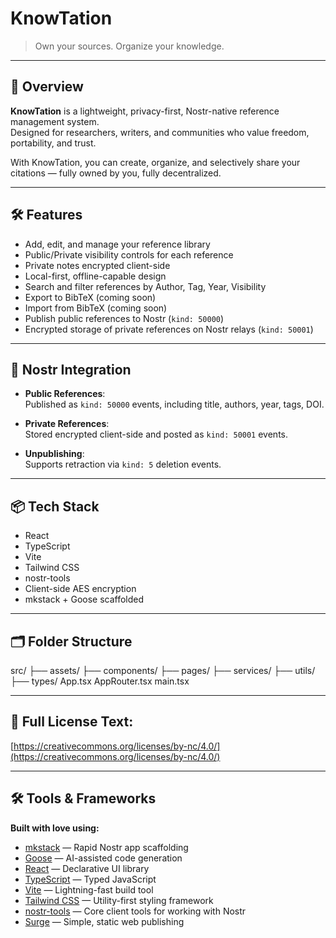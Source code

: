 # KnowTation

> Own your sources. Organize your knowledge.

---

## 🚀 Overview

**KnowTation** is a lightweight, privacy-first, Nostr-native reference management system.  
Designed for researchers, writers, and communities who value freedom, portability, and trust.

With KnowTation, you can create, organize, and selectively share your citations — fully owned by you, fully decentralized.

---

## 🛠 Features

- Add, edit, and manage your reference library
- Public/Private visibility controls for each reference
- Private notes encrypted client-side
- Local-first, offline-capable design
- Search and filter references by Author, Tag, Year, Visibility
- Export to BibTeX (coming soon)
- Import from BibTeX (coming soon)
- Publish public references to Nostr (`kind: 50000`)
- Encrypted storage of private references on Nostr relays (`kind: 50001`)

---

## 📡 Nostr Integration

- **Public References**:  
  Published as `kind: 50000` events, including title, authors, year, tags, DOI.

- **Private References**:  
  Stored encrypted client-side and posted as `kind: 50001` events.

- **Unpublishing**:  
  Supports retraction via `kind: 5` deletion events.

---

## 📦 Tech Stack

- React
- TypeScript
- Vite
- Tailwind CSS
- nostr-tools
- Client-side AES encryption
- mkstack + Goose scaffolded

---

## 🗂 Folder Structure

src/
├── assets/ 
├── components/ 
├── pages/ 
├── services/ 
├── utils/ 
├── types/ 
App.tsx 
AppRouter.tsx 
main.tsx

---

## 🔗 Full License Text:

[https://creativecommons.org/licenses/by-nc/4.0/](https://creativecommons.org/licenses/by-nc/4.0/)

---

## 🛠 Tools & Frameworks

**Built with love using:**

- [mkstack](https://mkstack.xyz/) — Rapid Nostr app scaffolding
- [Goose](https://github.com/Blockxyz/goose) — AI-assisted code generation
- [React](https://react.dev/) — Declarative UI library
- [TypeScript](https://www.typescriptlang.org/) — Typed JavaScript
- [Vite](https://vitejs.dev/) — Lightning-fast build tool
- [Tailwind CSS](https://tailwindcss.com/) — Utility-first styling framework
- [nostr-tools](https://github.com/nbd-wtf/nostr-tools) — Core client tools for working with Nostr
- [Surge](https://surge.sh) — Simple, static web publishing

